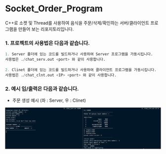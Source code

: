 # Socket_Order_Program

C++로 소켓 및 Thread를 사용하여 음식을 주문/삭제/확인하는 서버/클라이언트 프로그램을 만들어 보는 리포지토리입니다.

### 1. 프로젝트의 사용법은 다음과 같습니다.

```python
1. Server 폴더에 있는 코드를 빌드하거나 사용하여 Server 프로그램을 가동시킵니다.
사용법은 ./chat_serv.out <port> 와 같이 사용합니다.

2. Clinet 폴더에 있는 코드를 빌드하거나 사용하여 클라이언트 프로그램을 가동시킵니다.
사용법은 ./chat_clnt.out <IP> <port> 와 같이 사용합니다.
```

### 2. 예시 입/출력은 다음과 같습니다.

* 주문 생성 예시 (좌 : Server, 우 : Clinet)

<img src = "https://github.com/LemonDouble/Socket_Order_Program/blob/main/img/create.png">
